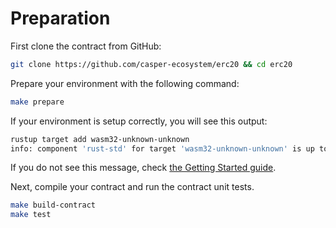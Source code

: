 # Preparation

First clone the contract from GitHub:

```bash
git clone https://github.com/casper-ecosystem/erc20 && cd erc20
```

Prepare your environment with the following command:

```bash
make prepare
```

If your environment is setup correctly, you will see this output:

```bash
rustup target add wasm32-unknown-unknown
info: component 'rust-std' for target 'wasm32-unknown-unknown' is up to date
```

If you do not see this message, check [the Getting Started guide](../../getting-started.md).

Next, compile your contract and run the contract unit tests.

```bash
make build-contract
make test
```
